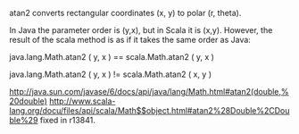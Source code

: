 atan2 converts rectangular coordinates (x, y) to polar (r, theta). 

In Java the parameter order is (y,x), but in Scala it is (x,y). However, the result of the scala method is as if it takes the same order as Java:

 java.lang.Math.atan2 ( y, x ) ==  scala.Math.atan2 ( y, x )

 java.lang.Math.atan2 ( y, x ) !=  scala.Math.atan2 ( x, y )

http://java.sun.com/javase/6/docs/api/java/lang/Math.html#atan2(double,%20double)
http://www.scala-lang.org/docu/files/api/scala/Math$$object.html#atan2%28Double%2CDouble%29
fixed in r13841.
